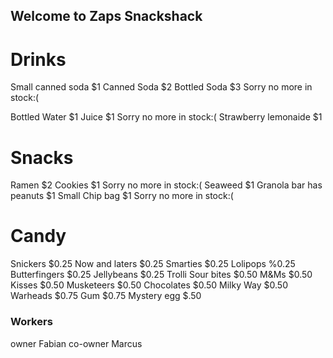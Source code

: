 ## Welcome to Zaps Snackshack

# Drinks
Small canned soda $1
Canned Soda $2
Bottled Soda $3 Sorry no more in stock:(

Bottled Water $1
Juice $1 Sorry no more in stock:(
Strawberry lemonaide $1
# Snacks
Ramen $2
Cookies $1 Sorry no more in stock:(
Seaweed $1
Granola bar has peanuts $1
Small Chip bag $1 Sorry no more in stock:(
# Candy
Snickers $0.25
Now and laters $0.25
Smarties $0.25
Lolipops %0.25
Butterfingers $0.25
Jellybeans $0.25
Trolli Sour bites $0.50
M&Ms $0.50
Kisses $0.50
Musketeers $0.50
Chocolates $0.50
Milky Way $0.50
Warheads $0.75
Gum $0.75
Mystery egg $.50
### Workers
owner Fabian
co-owner Marcus
